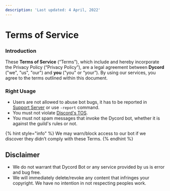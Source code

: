 ```yaml
---
description: 'Last updated: 4 April, 2022'
---
```


# Terms of Service

### Introduction

These **Terms of Service** (“Terms”), which include and hereby incorporate the Privacy Policy (“Privacy Policy”), are a legal agreement between **Dycord** ("we", "us", "our") and **you** ("you" or “your”). By using our services, you agree to the terms outlined within this document.

### Right Usage

* Users are not allowed to abuse bot bugs, it has to be reported in [Support Server](https://discord.gg/wM7RVuSbvs) or use `-report` command.
* You must not violate [Discord's TOS](https://discord.com/terms).
* You must not spam messages that invoke the Dycord bot, whether it is against the guild's rules or not.

{% hint style="info" %}
We may warn/block access to our bot if we discover they didn’t comply with these Terms.
{% endhint %}

## Disclaimer

* We do not warrant that Dycord Bot or any service provided by us is error and bug free.
* We will immediately delete/revoke any content that infringes your copyright. We have no intention in not respecting peoples work.
